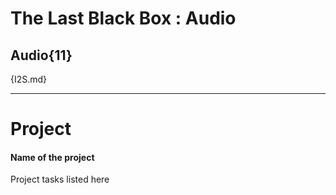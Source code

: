 # The Last Black Box : Audio

## Audio{11}

{I2S.md}

---

# Project
#### Name of the project
Project tasks listed here
